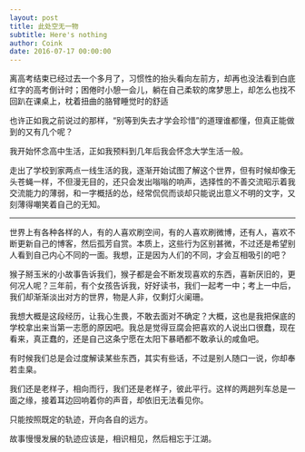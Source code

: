 ```yaml
---
layout: post
title: 此处空无一物
subtitle: Here's nothing
author: Coink 
date: 2016-07-17 00:00:00 
---
```


离高考结束已经过去一个多月了，习惯性的抬头看向左前方，却再也没法看到白底红字的高考倒计时；困倦时小憩一会儿，躺在自己柔软的席梦思上，却怎么也找不回趴在课桌上，枕着扭曲的胳臂睡觉时的舒适

也许正如我之前说过的那样，“别等到失去才学会珍惜”的道理谁都懂，但真正能做到的又有几个呢？

我开始怀念高中生活，正如我预料到几年后我会怀念大学生活一般。

走出了学校到家两点一线生活的我，逐渐开始试图了解这个世界，但有时候却像无头苍蝇一样，不但漫无目的，还只会发出嗡嗡的响声，选择性的不善交流昭示着我交流能力的薄弱，和一字概括的怂，经常侃侃而谈却只能说出意义不明的文字，又刻薄得嘲笑着自己的无知。



--------

世界上有各种各样的人，有的人喜欢刷空间，有的人喜欢刷微博，还有人，喜欢不断更新自己的博客，然后孤芳自赏。本质上，这些行为区别甚微，不过还是希望别人看到自己内心不同的一面。我想，正是因为人们的不同，才会互相吸引的吧？

猴子掰玉米的小故事告诉我们，猴子都是会不断发现喜欢的东西，喜新厌旧的，更何况人呢？三年前，有个女孩告诉我，好好读书，我们一起考一中；考上一中后，我们却渐渐淡出对方的世界，物是人非，仅剩灯火阑珊。

我想大概是这段经历，让我心生畏，不敢去面对不确定？大概，这也是我把保底的学校拿出来当第一志愿的原因吧。我总是觉得豆腐会把喜欢的人说出口很蠢，现在看来，真正蠢的，还是自己这条宁愿在太阳下暴晒都不敢承认的咸鱼吧。

有时候我们总是会过度解读某些东西，其实有些话，不过是别人随口一说，你却奉若圭臬。

我们还是老样子，相向而行，我们还是老样子，彼此平行。这样的两趟列车总是一面之缘，接着耳边回响着你的声音，却依旧无法看见你。

只能按照既定的轨迹，开向各自的远方。

故事慢慢发展的轨迹应该是，相识相见，然后相忘于江湖。

